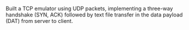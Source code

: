 Built a TCP emulator using UDP packets, implementing a three-way handshake (SYN, ACK) followed by text file transfer in the data payload (DAT) from server to client.
